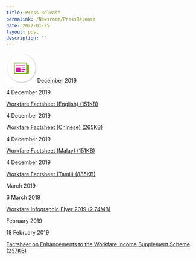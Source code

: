 ```yaml
---
title: Press Release
permalink: /Newsroom/PressRelease
date: 2022-01-25
layout: post
description: ""
---
```

<img class="micicon" src="/images/icons/ico_media_articles.png" align="left"><br><br><br>

December 2019

4 December 2019

[Workfare Factsheet (English) (151KB)](http://www.workfare.gov.sg/Press%20Releases/Documents/Workfare%20Factsheet%20(English).pdf)

4 December 2019

[Workfare Factsheet (Chinese) (265KB)](http://www.workfare.gov.sg/Press%20Releases/Documents/Workfare%20Factsheet%20(Chinese).pdf)

4 December 2019

[Workfare Factsheet (Malay) (151KB)](http://www.workfare.gov.sg/Press%20Releases/Documents/Workfare%20Factsheet%20(Malay).pdf)

4 December 2019 

[Workfare Factsheet (Tamil) (885KB)](http://www.workfare.gov.sg/Press%20Releases/Documents/Workfare%20Factsheet%20(Tamil).pdf)

March 2019

6 March 2019

[Workfare Infographic Flyer 2019 (2.74MB)](http://www.workfare.gov.sg/Press%20Releases/Documents/Workfare%20Infographic%20Flyer%202019.pdf)

February 2019

18 February 2019

[Factsheet on Enhancements to the Workfare Income Supplement Scheme (257KB)](https://www.workfare.gov.sg/Press%20Releases/Pages/PressRelease_Feb2019.pdf)
